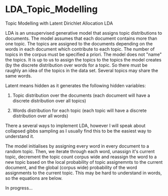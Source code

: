 # LDA_Topic_Modelling
Topic Modelling with Latent Dirichlet Allocation LDA

LDA is an unsupervised generative model that assigns topic distributions to documents.
The model assumes that each document contains more than one topic. The topics are assigned to the documents depending on the words in each document which contribute to each topic. The number of topics in the corpus must be specified a priori. The model does not "name" the topics. It is up to us to assign the topics to the topics the model creates (by the discrete distribution over words for a topic. So there must be raughly an idea of the topics in the data set. Several topics may share the same words.

Latent means hidden as it generates the following hidden variables: 

1) Topic distribution over the documents (each document will have a discrete distribution over all topics)

2) Words distribution for each topic (each topic will have a discrete distribution over all words)




There a several ways to implement LDA, however I will speak about collapsed gibbs sampling as I usually find this to be the easiest way to understand it.

The model initialises by assigning every word in every document to a random topic. Then, we iterate through each word, unassign it's current topic, decrement the topic count corpus wide and reassign the word to a new topic based on the local probability of topic assignemnts to the current document, and the global (corpus wide) probability of the word assignments to the current topic. This may be hard to understand in words, so the equations are below.

In progress...
